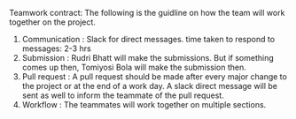 Teamwork contract: The following is the guidline on how the team will work together on the project.

1. Communication : Slack for direct messages. time taken to respond to messages: 2-3 hrs
2. Submission : Rudri Bhatt will make the submissions. But if something comes up then, Tomiyosi Bola will make the submission then.
3. Pull request : A pull request should be made after every major change to the project or at the end of a work day. A slack direct message will be sent as well to inform the teammate of the pull request. 
4. Workflow : The teammates will work together on multiple sections.

